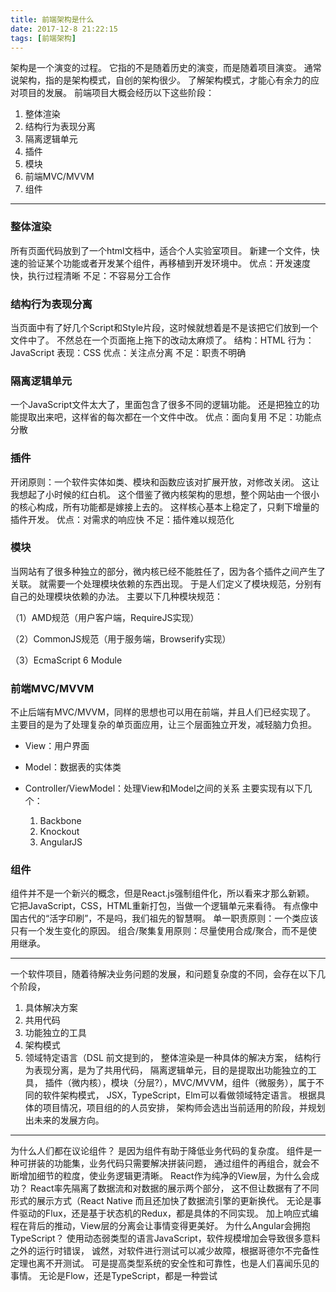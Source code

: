 ```yaml
---
title: 前端架构是什么
date: 2017-12-8 21:22:15
tags: [前端架构]
---
```


架构是一个演变的过程。
它指的不是随着历史的演变，而是随着项目演变。
通常说架构，指的是架构模式，自创的架构很少。
了解架构模式，才能心有余力的应对项目的发展。
前端项目大概会经历以下这些阶段：
1. 整体渲染
2. 结构行为表现分离
3. 隔离逻辑单元
4. 插件
5. 模块
6. 前端MVC/MVVM
7. 组件

---

### 整体渲染

所有页面代码放到了一个html文档中，适合个人实验室项目。
新建一个文件，快速的验证某个功能或者开发某个组件，再移植到开发环境中。
优点：开发速度快，执行过程清晰
不足：不容易分工合作

### 结构行为表现分离

当页面中有了好几个Script和Style片段，这时候就想着是不是该把它们放到一个文件中了。
不然总在一个页面拖上拖下的改动太麻烦了。
结构：HTML
行为：JavaScript
表现：CSS
优点：关注点分离
不足：职责不明确

### 隔离逻辑单元

一个JavaScript文件太大了，里面包含了很多不同的逻辑功能。
还是把独立的功能提取出来吧，这样省的每次都在一个文件中改。
优点：面向复用
不足：功能点分散

### 插件

开闭原则：一个软件实体如类、模块和函数应该对扩展开放，对修改关闭。
这让我想起了小时候的红白机。
这个借鉴了微内核架构的思想，整个网站由一个很小的核心构成，所有功能都是嫁接上去的。
这样核心基本上稳定了，只剩下增量的插件开发。
优点：对需求的响应快
不足：插件难以规范化

### 模块

当网站有了很多种独立的部分，微内核已经不能胜任了，因为各个插件之间产生了关联。
就需要一个处理模块依赖的东西出现。
于是人们定义了模块规范，分别有自己的处理模块依赖的办法。
主要以下几种模块规范：

（1）AMD规范（用户客户端，RequireJS实现）

（2）CommonJS规范（用于服务端，Browserify实现）

（3）EcmaScript 6 Module

### 前端MVC/MVVM

不止后端有MVC/MVVM，同样的思想也可以用在前端，并且人们已经实现了。
主要目的是为了处理复杂的单页面应用，让三个层面独立开发，减轻脑力负担。

- View：用户界面
- Model：数据表的实体类
- Controller/ViewModel：处理View和Model之间的关系
主要实现有以下几个：

    1. Backbone
    2. Knockout
    3. AngularJS

### 组件

组件并不是一个新兴的概念，但是React.js强制组件化，所以看来才那么新颖。
它把JavaScript，CSS，HTML重新打包，当做一个逻辑单元来看待。
有点像中国古代的“活字印刷”，不是吗，我们祖先的智慧啊。
单一职责原则：一个类应该只有一个发生变化的原因。
组合/聚集复用原则：尽量使用合成/聚合，而不是使用继承。

---

一个软件项目，随着待解决业务问题的发展，和问题复杂度的不同，会存在以下几个阶段，
1. 具体解决方案
2. 共用代码
3. 功能独立的工具
4. 架构模式
5. 领域特定语言（DSL
前文提到的，
整体渲染是一种具体的解决方案，
结构行为表现分离，是为了共用代码，
隔离逻辑单元，目的是提取出功能独立的工具，
插件（微内核），模块（分层?），MVC/MVVM，组件（微服务），属于不同的软件架构模式，
JSX，TypeScript，Elm可以看做领域特定语言。
根据具体的项目情况，项目组的的人员安排，
架构师会选出当前适用的阶段，并规划出未来的发展方向。

---

为什么人们都在议论组件？
是因为组件有助于降低业务代码的复杂度。
组件是一种可拼装的功能集，业务代码只需要解决拼装问题，
通过组件的再组合，就会不断增加细节的粒度，使业务逻辑更清晰。
React作为纯净的View层，为什么会成功？
React率先隔离了数据流和对数据的展示两个部分，
这不但让数据有了不同形式的展示方式（React Native
而且还加快了数据流引擎的更新换代。
无论是事件驱动的Flux，还是基于状态机的Redux，都是具体的不同实现。
加上响应式编程在背后的推动，View层的分离会让事情变得更美好。
为什么Angular会拥抱TypeScript？
使用动态弱类型的语言JavaScript，软件规模增加会导致很多意料之外的运行时错误，
诚然，对软件进行测试可以减少故障，根据哥德尔不完备性定理也离不开测试。
可是提高类型系统的安全性和可靠性，也是人们喜闻乐见的事情。
无论是Flow，还是TypeScript，都是一种尝试

